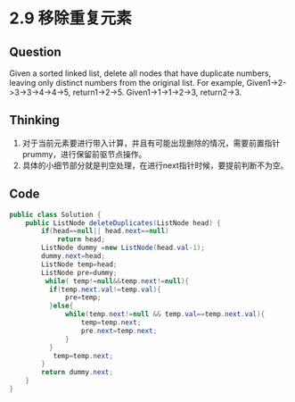 # 2.9 移除重复元素
## Question
Given a sorted linked list, delete all nodes that have duplicate numbers, leaving only distinct numbers from the original list.
For example,
Given1->2->3->3->4->4->5, return1->2->5.
Given1->1->1->2->3, return2->3.


## Thinking
1. 对于当前元素要进行带入计算，并且有可能出现删除的情况，需要前置指针prummy，进行保留前驱节点操作。
2. 具体的小细节部分就是判空处理，在进行next指针时候，要提前判断不为空。




## Code
```java
public class Solution {
    public ListNode deleteDuplicates(ListNode head) {
        if(head==null|| head.next==null)
            return head;
        ListNode dummy =new ListNode(head.val-1);
        dummy.next=head;
        ListNode temp=head;
        ListNode pre=dummy;
         while( temp!=null&&temp.next!=null){
          if(temp.next.val!=temp.val){
              pre=temp;
          }else{
              while(temp.next!=null && temp.val==temp.next.val){
                  temp=temp.next;
                  pre.next=temp.next;
              }
          }
           temp=temp.next;
        }
        return dummy.next;
    }
}
```
